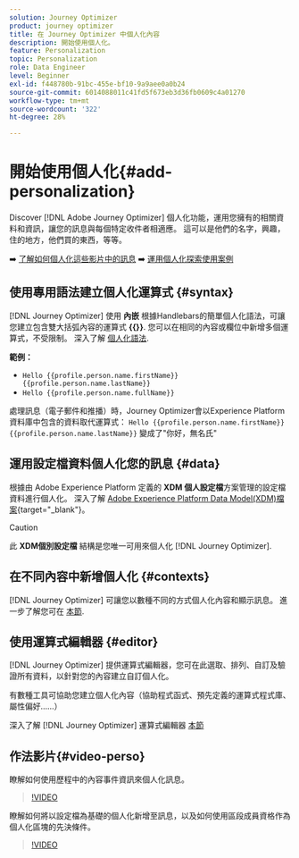 ```yaml
---
solution: Journey Optimizer
product: journey optimizer
title: 在 Journey Optimizer 中個人化內容
description: 開始使用個人化。
feature: Personalization
topic: Personalization
role: Data Engineer
level: Beginner
exl-id: f448780b-91bc-455e-bf10-9a9aee0a0b24
source-git-commit: 6014088011c41fd5f673eb3d36fb0609c4a01270
workflow-type: tm+mt
source-wordcount: '322'
ht-degree: 28%

---
```


# 開始使用個人化{#add-personalization}

Discover [!DNL Adobe Journey Optimizer] 個人化功能，運用您擁有的相關資料和資訊，讓您的訊息與每個特定收件者相適應。 這可以是他們的名字，興趣，住的地方，他們買的東西，等等。

➡️ [了解如何個人化這些影片中的訊息](#video-perso)
➡️ [運用個人化探索使用案例](personalization-use-case.md)

## 使用專用語法建立個人化運算式 {#syntax}

[!DNL Journey Optimizer] 使用 **內嵌** 根據Handlebars的簡單個人化語法，可讓您建立包含雙大括弧內容的運算式 **{{}}**. 您可以在相同的內容或欄位中新增多個運算式，不受限制。 深入了解 [個人化語法](personalization-syntax.md).

**範例：**

* `Hello {{profile.person.name.firstName}} {{profile.person.name.lastName}}`
* `Hello {{profile.person.name.fullName}}`

處理訊息（電子郵件和推播）時，Journey Optimizer會以Experience Platform資料庫中包含的資料取代運算式：  `Hello {{profile.person.name.firstName}} {{profile.person.name.lastName}}` 變成了&quot;你好，無名氏&quot;

## 運用設定檔資料個人化您的訊息 {#data}

根據由 Adobe Experience Platform 定義的 **XDM 個人設定檔**&#x200B;方案管理的設定檔資料進行個人化。 深入了解 [Adobe Experience Platform Data Model(XDM)檔案](https://experienceleague.adobe.com/docs/experience-platform/xdm/home.html?lang=zh-Hant){target=&quot;_blank&quot;}。

>[!CAUTION]
>此 **XDM個別設定檔** 結構是您唯一可用來個人化 [!DNL Journey Optimizer].

## 在不同內容中新增個人化 {#contexts}

[!DNL Journey Optimizer] 可讓您以數種不同的方式個人化內容和顯示訊息。 進一步了解您可在 [本節](personalization-contexts.md).

## 使用運算式編輯器 {#editor}

[!DNL Journey Optimizer] 提供運算式編輯器，您可在此選取、排列、自訂及驗證所有資料，以針對您的內容建立自訂個人化。

有數種工具可協助您建立個人化內容（協助程式函式、預先定義的運算式程式庫、屬性偏好……）

深入了解 [!DNL Journey Optimizer] 運算式編輯器 [本節](personalization-build-expressions.md)

## 作法影片{#video-perso}

瞭解如何使用歷程中的內容事件資訊來個人化訊息。

>[!VIDEO](https://video.tv.adobe.com/v/334165?quality=12)

瞭解如何將以設定檔為基礎的個人化新增至訊息，以及如何使用區段成員資格作為個人化區塊的先決條件。

>[!VIDEO](https://video.tv.adobe.com/v/334078?quality=12)
